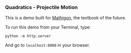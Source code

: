 ### Quadratics - Projectile Motion

This is a demo built for [Mathigon](https://mathigon.org/course/quadratics/introduction), the textbook of the future.

To run this demo from your Terminal, type:

```
python -m http.server
```

And go to `localhost:8000` in your browser.

